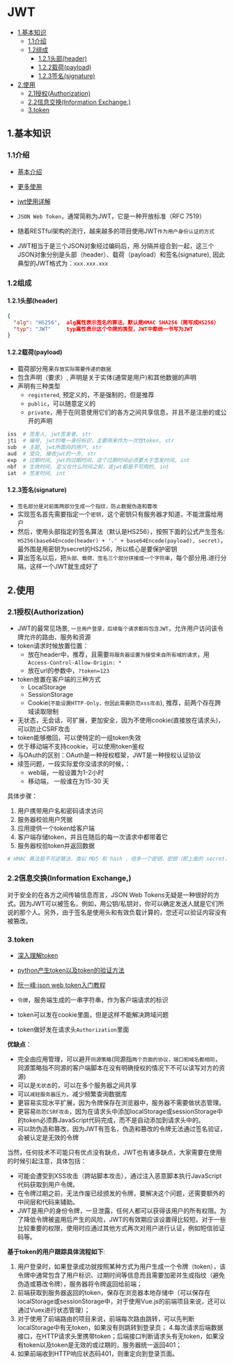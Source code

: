 # JWT

<!-- vim-markdown-toc Marked -->

* [1.基本知识](#1.基本知识)
    - [1.1介绍](#1.1介绍)
    - [1.2组成](#1.2组成)
        + [1.2.1头部(header)](#1.2.1头部(header))
        + [1.2.2载荷(payload)](#1.2.2载荷(payload))
        + [1.2.3签名(signature)](#1.2.3签名(signature))
* [2.使用](#2.使用)
    - [2.1授权(Authorization)](#2.1授权(authorization))
    - [2.2信息交换(Information Exchange,)](#2.2信息交换(information-exchange,))
    - [3.token](#3.token)

<!-- vim-markdown-toc -->

## 1.基本知识

### 1.1介绍

- [基本介绍](https://pyjwt.readthedocs.io/en/latest/)
- [更多使用](https://pyjwt.readthedocs.io/en/latest/usage.html)
- [jwt使用详解](https://learnku.com/articles/17883?order_by=vote_count&)

- `JSON Web Token`，通常简称为JWT，它是一种开放标准（RFC 7519）
- 随着RESTful架构的流行，越来越多的项目使用JWT`作为用户身份认证的方式`
- JWT相当于是三个JSON对象经过编码后，用.分隔并组合到一起，这三个JSON对象分别是头部（header）、载荷（payload）和签名(signature), 因此典型的JWT格式为：`xxx.xxx.xxx`

### 1.2组成

#### 1.2.1头部(header)

```json
{
  "alg": "HS256",  alg属性表示签名的算法，默认是HMAC SHA256（简写成HS256）
  "typ": "JWT"     typ属性表示这个令牌的类型，JWT中都统一书写为JWT
}
```

#### 1.2.2载荷(payload)

- 载荷部分用来`存放实际需要传递的数据`
- 包含声明（要求）, 声明是关于实体(通常是用户)和其他数据的声明
- 声明有三种类型
    - `registered`, 预定义的，不是强制的，但是推荐
    - `public`，可以随意定义的
    - `private`，用于在同意使用它们的各方之间共享信息，并且不是注册的或公开的声明

```sh
iss  # 签发人, jwt签发者, str     
jti  # 编号, jwt的唯一身份标识，主要用来作为一次性token, str
sub  # 主题, jwt所面向的用户, str
aud  # 受众, 接收jwt的一方, str
exp  # 过期时间, jwt的过期时间，这个过期时间必须要大于签发时间, int
nbf  # 生效时间, 定义在什么时间之前，该jwt都是不可用的, int
iat  # 签发时间, int
```

#### 1.2.3签名(signature)

- `签名部分是对前面两部分生成一个指纹，防止数据伪造和篡改`
- 实现签名首先需要指定一个`密钥`，这个密钥只有服务器才知道，不能泄露给用户
- 然后，使用头部指定的签名算法（默认是HS256），按照下面的公式产生签名: `HS256(base64Encode(header) + '.' + base64Encode(payload), secret)`，最外围是用密钥为secret的HS256，所以核心是要保护密钥
- 算出签名以后，把`头部、载荷、签名三个部分拼接成一个字符串`，每个部分用.进行分隔，这样一个JWT就生成好了

## 2.使用

### 2.1授权(Authorization)

- JWT的最常见场景, `一旦用户登录，后续每个请求都将包含JWT`，允许用户访问该令牌允许的路由、服务和资源
- token请求时候放置位置：
  - 放在header中，推荐，且需要`将服务器设置为接受来自所有域的请求`，用`Access-Control-Allow-Origin: *`
  - 放在url的参数中，`?token=123`
- token放置在客户端的三种方式
  - LocalStorage
  - SessionStorage
  - Cookie(`不能设置HTTP-Only，但因此需要防范xss攻击`), 推荐，前两个存在跨域读取限制
- 无状态，无会话，可扩展，更加安全，因为不使用cookie(直接放在请求头)，可以防止CSRF攻击
- token能够撤回，可以使特定的一组token失效
- 优于移动端不支持cookie，可以使用token鉴权
- 与OAuth的区别：OAuth是一种授权框架，JWT是一种授权认证协议
- 续签问题，一段实际爱你没请求的时候，：
  - web端，一般设置为1-2小时
  - 移动端， 一般谁在为15-30 天

具体步骤：

1. 用户携带用户名和密码请求访问
2. 服务器校验用户凭据
3. 应用提供一个token给客户端
4. 客户端存储token，并且在随后的每一次请求中都带着它
5. 服务器校验token并返回数据

```sh
# HMAC 算法是不可逆算法，类似 MD5 和 hash ，但多一个密钥，密钥（即上面的 secret）由服务端持有，客户端把 token 发给服务端后，服务端可以把其中的头部和载荷再加上事先共享的 secret 再进行一次 HMAC 加密，得到的结果和 token 的第三段进行对比，如果一样则表明数据没有被篡改。
```

### 2.2信息交换(Information Exchange,)

对于安全的在各方之间传输信息而言，JSON Web Tokens无疑是一种很好的方式。因为JWT可以被签名，例如，用公钥/私钥对，你可以确定发送人就是它们所说的那个人。另外，由于签名是使用头和有效负载计算的，您还可以验证内容没有被篡改。

### 3.token

- [深入理解token](https://www.cnblogs.com/xuxinstyle/p/9675541.html)
- [python产生token以及token的验证方法](https://www.jb51.net/article/153525.htm)
- [阮一峰:json web token入门教程](http://www.ruanyifeng.com/blog/2018/07/json_web_token-tutorial.html)

- `令牌`，服务端生成的一串字符串，作为客户端请求的标识
- token可以发在cookie里面，但是这样不能解决跨域问题
- token做好发在请求头`Authorization`里面

**优缺点**：

- 完全由应用管理，可以避开`同源策略`(同源指`两个页面的协议，端口和域名都相同`，同源策略指不同源的客户端脚本在没有明确授权的情况下不可以读写对方的资源)
- 可以是`无状态`的，可以在多个服务器之间共享
- 可以`减轻服务器压力`，减少频繁查询数据库
- 更容易实现水平扩展，因为令牌保存在浏览器中，服务器不需要做状态管理。
- 更容易`防范CSRF攻击`，因为在请求头中添加localStorage或sessionStorage中的token必须靠JavaScript代码完成，而不是自动添加到请求头中的。
- 可以防伪造和篡改，因为JWT有签名，伪造和篡改的令牌无法通过签名验证，会被认定是无效的令牌

当然，任何技术不可能只有优点没有缺点，JWT也有诸多缺点，大家需要在使用的时候引起注意，具体包括：

- 可能会遭受到XSS攻击（跨站脚本攻击），通过注入恶意脚本执行JavaScript代码获取到用户令牌。
- 在令牌过期之前，无法作废已经颁发的令牌，要解决这个问题，还需要额外的中间层和代码来辅助。
- JWT是用户的身份令牌，一旦泄露，任何人都可以获得该用户的所有权限。为了降低令牌被盗用后产生的风险，JWT的有效期应该设置得比较短。对于一些比较重要的权限，使用时应通过其他方式再次对用户进行认证，例如短信验证码等。

**基于token的用户跟踪具体流程如下**:

1. 用户登录时，如果登录成功就按照某种方式为用户生成一个令牌（token），该令牌中通常包含了用户标识、过期时间等信息而且需要加密并生成指纹（避免伪造或篡改令牌），服务器将令牌返回给前端；
2. 前端获取到服务器返回的token，保存在浏览器本地存储中（可以保存在localStorage或sessionStorage中，对于使用Vue.js的前端项目来说，还可以通过Vuex进行状态管理）；
3. 对于使用了前端路由的项目来说，前端每次路由跳转，可以先判断localStorage中有无token，如果没有则跳转到登录页；
4.每次请求后端数据接口，在HTTP请求头里携带token；后端接口判断请求头有无token，如果没有token以及token是无效的或过期的，服务器统一返回401；
4. 如果前端收到HTTP响应状态码401，则重定向到登录页面。
